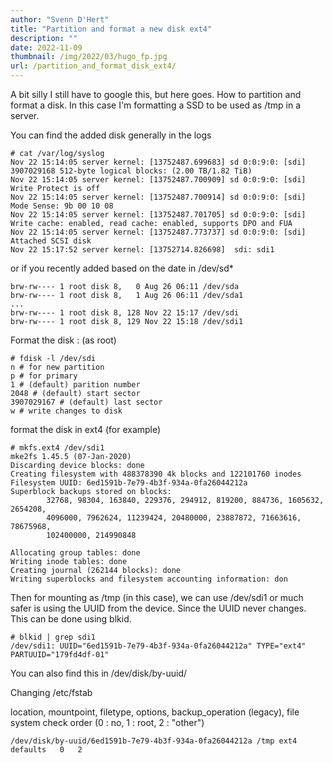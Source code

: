 ```yaml
---
author: "Svenn D'Hert"
title: "Partition and format a new disk ext4"
description: ""
date: 2022-11-09
thumbnail: /img/2022/03/hugo_fp.jpg
url: /partition_and_format_disk_ext4/
---
```

A bit silly I still have to google this, but here goes. How to partition and format a disk. In this case I'm formatting a SSD to be used as /tmp in a server.


You can find the added disk generally in the logs 

```
# cat /var/log/syslog
Nov 22 15:14:05 server kernel: [13752487.699683] sd 0:0:9:0: [sdi] 3907029168 512-byte logical blocks: (2.00 TB/1.82 TiB)
Nov 22 15:14:05 server kernel: [13752487.700909] sd 0:0:9:0: [sdi] Write Protect is off
Nov 22 15:14:05 server kernel: [13752487.700914] sd 0:0:9:0: [sdi] Mode Sense: 9b 00 10 08
Nov 22 15:14:05 server kernel: [13752487.701705] sd 0:0:9:0: [sdi] Write cache: enabled, read cache: enabled, supports DPO and FUA
Nov 22 15:14:05 server kernel: [13752487.773737] sd 0:0:9:0: [sdi] Attached SCSI disk
Nov 22 15:17:52 server kernel: [13752714.826698]  sdi: sdi1
```
or if you recently added based on the date in /dev/sd*
```# ls -l /dev/sd*
brw-rw---- 1 root disk 8,   0 Aug 26 06:11 /dev/sda
brw-rw---- 1 root disk 8,   1 Aug 26 06:11 /dev/sda1
...
brw-rw---- 1 root disk 8, 128 Nov 22 15:17 /dev/sdi
brw-rw---- 1 root disk 8, 129 Nov 22 15:18 /dev/sdi1
```


Format the disk : (as root)
```
# fdisk -l /dev/sdi
n # for new partition
p # for primary
1 # (default) parition number
2048 # (default) start sector
3907029167 # (default) last sector
w # write changes to disk
```

format the disk in ext4 (for example)
```
# mkfs.ext4 /dev/sdi1 
mke2fs 1.45.5 (07-Jan-2020)
Discarding device blocks: done                            
Creating filesystem with 488378390 4k blocks and 122101760 inodes
Filesystem UUID: 6ed1591b-7e79-4b3f-934a-0fa26044212a
Superblock backups stored on blocks: 
        32768, 98304, 163840, 229376, 294912, 819200, 884736, 1605632, 2654208, 
        4096000, 7962624, 11239424, 20480000, 23887872, 71663616, 78675968, 
        102400000, 214990848

Allocating group tables: done                            
Writing inode tables: done                            
Creating journal (262144 blocks): done
Writing superblocks and filesystem accounting information: don
```

Then for mounting as /tmp (in this case), we can use /dev/sdi1 or much safer is using the UUID from the device. Since the UUID never changes. This can be done using blkid.
```
# blkid | grep sdi1
/dev/sdi1: UUID="6ed1591b-7e79-4b3f-934a-0fa26044212a" TYPE="ext4" PARTUUID="179fd4df-01"
```
You can also find this in /dev/disk/by-uuid/

Changing /etc/fstab

location, mountpoint, filetype, options, backup_operation (legacy), file system check order (0 : no, 1 : root, 2 : "other")
```
/dev/disk/by-uuid/6ed1591b-7e79-4b3f-934a-0fa26044212a /tmp ext4 defaults   0   2
```